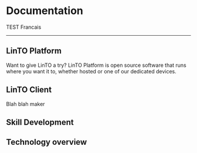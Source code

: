 # Documentation

TEST Francais

----

## LinTO Platform
Want to give LinTO a try? LinTO Platform is open source software that runs where you want it to, whether hosted or one of our dedicated devices.

## LinTO Client

Blah blah maker

## Skill Development

## Technology overview

